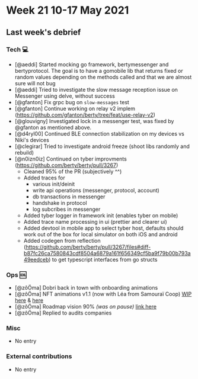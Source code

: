 # Week 21 10-17 May 2021

## Last week's debrief

### Tech :computer:

* [@aeddi] Started mocking go framework, bertymessenger and bertyprotocol. The goal is to have a gomobile lib that returns fixed or random values depending on the methods called and that we are almost sure will not bug
* [@aeddi] Tried to investigate the slow message reception issue on Messenger using delve, without success
* [@gfanton] Fix grpc bug on `slow-messages` test
* [@gfanton] Continue working on relay v2 implem (https://github.com/gfanton/berty/tree/feat/use-relay-v2)
* [@glouvigny] Investigated lock in a messenger test, was fixed by @gfanton as mentioned above.
* [@d4ryl00] Continued BLE connection stabilization on my devices vs Niki's devices
* [@clegirar] Tried to investigate android freeze (shoot libs randomly and rebuild)
* [@n0izn0iz] Continued on tyber improvments (https://github.com/berty/berty/pull/3267)
    * Cleaned 95% of the PR (subjectively ^^)
    * Added traces for
        * various init/deinit
        * write api operations (messenger, protocol, account)
        * db transactions in messenger
        * handshake in protocol
        * log subcribes in messenger
    * Added tyber logger in framework init (enables tyber on mobile)
    * Added trace name processing in ui (prettier and clearer ui)
    * Added devtool in mobile app to select tyber host, defaults should work out of the box for local simulator on both iOS and android
    * Added codegen from reflection (https://github.com/berty/berty/pull/3267/files#diff-b87fc26ca7580843cdf8504a6879a161f656349cf5ba9f79b00b793a49eedceb) to get typescript interfaces from go structs

### Ops :cool:

* [@zôÖma] Dobri back in town with onboarding animations
* [@zôÖma] NFT animations v1.1 (now with Léa from Samouraï Coop) [WIP here](https://streamable.com/suy3ei) & [here](https://streamable.com/x07pz4)
* [@zôÖma] Roadmap vision 90% _(was on pause)_ [link here](https://ibb.co/qn88tzr)
* [@zôÖma] Replied to audits companies


### Misc

* No entry



### External contributions

* No entry
